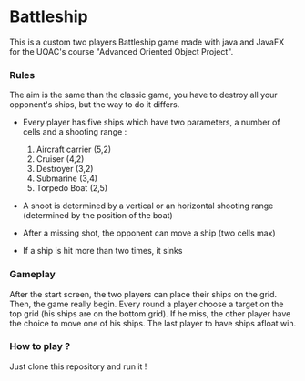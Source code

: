 # Battleship

This is a custom two players Battleship game made with java and JavaFX for the UQAC's course "Advanced Oriented Object Project".


### Rules

The aim is the same than the classic game, you have to destroy all your opponent's ships, but the way to do it differs.

- Every player has five ships which have two parameters, a number of cells and a shooting range :
	1. Aircraft carrier (5,2)
	2. Cruiser (4,2)
	3. Destroyer (3,2)
	4. Submarine (3,4)
	5. Torpedo Boat (2,5)
	
- A shoot is determined by a vertical or an horizontal shooting range (determined by the position of the boat)
- After a missing shot, the opponent can move a ship (two cells max)
- If a ship is hit more than two times, it sinks


### Gameplay

After the start screen, the two players can place their ships on the grid. Then, the game really begin. Every round a player choose a target on the top grid (his ships are on the bottom grid). If he miss, the other player have the choice to move one of his ships. The last player to have ships afloat win.


### How to play ?

Just clone this repository and run it !

